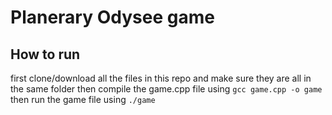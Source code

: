 # Planerary Odysee game

## How to run

first clone/download all the files in this repo and make sure they are all in the same folder
then compile the game.cpp file using `gcc game.cpp -o game`
then run the game file using `./game`
